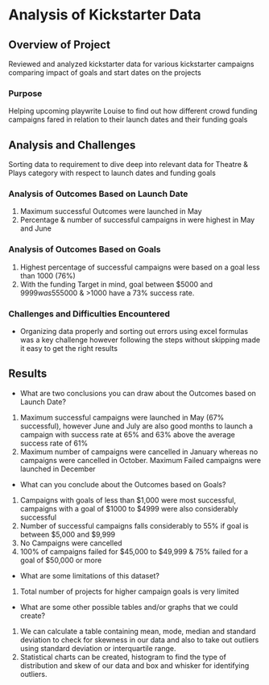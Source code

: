# Analysis of Kickstarter Data
## Overview of Project
Reviewed and analyzed kickstarter data for various kickstarter campaigns comparing impact of goals and start dates on the projects
### Purpose
Helping upcoming playwrite Louise to find out how different crowd funding campaigns fared in relation to their launch dates and their funding goals
## Analysis and Challenges
Sorting data to requirement to dive deep into relevant data for Theatre & Plays category with respect to launch dates and funding goals
### Analysis of Outcomes Based on Launch Date
1. Maximum successful Outcomes were launched in May
2. Percentage & number of successful campaigns in were highest in May and June
### Analysis of Outcomes Based on Goals
1. Highest percentage of successful campaigns were based on a goal less than 1000 (76%)
2. With the funding Target in mind, goal between $5000 and $9999 was 55% successful and is most relevant however campaigns <$5000 & >1000 have a 73% success rate. 
### Challenges and Difficulties Encountered
* Organizing data properly and sorting out errors using excel formulas was a key challenge however following the steps without skipping made it easy to get the right results
## Results

- What are two conclusions you can draw about the Outcomes based on Launch Date?
1. Maximum successful campaigns were launched in May (67% successful), however June and July are also good months to launch a campaign with success rate at 65% and 63% above the average success rate of 61%
2. Maximum number of campaigns were cancelled in January whereas no campaigns were cancelled in October. Maximum Failed campaigns were launched in December
- What can you conclude about the Outcomes based on Goals?
1. Campaigns with goals of less than $1,000 were most successful, campaigns with a goal of $1000 to $4999 were also considerably successful
2. Number of successful campaigns falls considerably to 55% if goal is between $5,000 and $9,999
3. No Campaigns were cancelled
4. 100% of campaigns failed for $45,000 to $49,999 & 75% failed for a goal of $50,000 or more
- What are some limitations of this dataset?
1. Total number of projects for higher campaign goals is very limited
- What are some other possible tables and/or graphs that we could create?
1. We can calculate a table containing mean, mode, median and standard deviation to check for skewness in our data and also to take out outliers using standard deviation or interquartile range.
2. Statistical charts can be created, histogram to find the type of distribution and skew of our data and box and whisker for identifying outliers.
